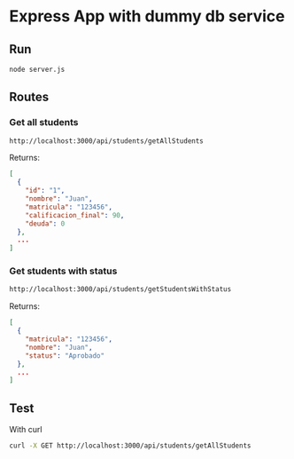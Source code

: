 # Express App with dummy db service

## Run 
```bash
node server.js
```

## Routes

### Get all students
```bash
http://localhost:3000/api/students/getAllStudents
```

Returns:
```json
[
  {
    "id": "1",
    "nombre": "Juan",
    "matricula": "123456",
    "calificacion_final": 90,
    "deuda": 0
  },
  ...
]
```

### Get students with status
```bash
http://localhost:3000/api/students/getStudentsWithStatus
```

Returns:
```json
[
  {
    "matricula": "123456",
    "nombre": "Juan",
    "status": "Aprobado"
  },
  ...
]
```

## Test
With curl
```bash
curl -X GET http://localhost:3000/api/students/getAllStudents
```
